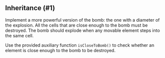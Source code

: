 ## Inheritance (#1)

Implement a more powerful version of the bomb: the one with a diameter of 
the explosion. All the cells that are close enough to the bomb must be destroyed.
The bomb should explode when any movable element steps into the same cell.

Use the provided auxiliary function `isCloseToBomb()` to check whether
an element is close enough to the bomb to be destroyed.